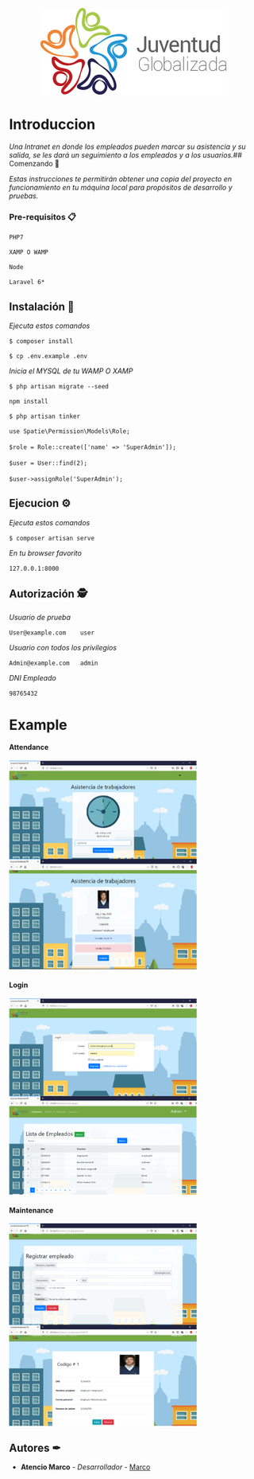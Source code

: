 <p align="center">
<a href="https://github.com/MarcoAtencio/JuventudGlobalizada" ><img src="https://github.com/MarcoAtencio/JuventudGlobalizada/blob/master/public/img/resource/logo.png" alt="LOGO" with="250"></a>
</p>

# Introduccion

_Una Intranet en donde los empleados pueden marcar su asistencia y su salida, se les dará un seguimiento a los empleados y a los usuarios._## Comenzando 🏅

_Estas instrucciones te permitirán obtener una copia del proyecto en funcionamiento en tu máquina local para propósitos de desarrollo y pruebas._


### Pre-requisitos 📋

```
PHP7
```

```
XAMP O WAMP
```

```
Node
```

```
Laravel 6*
```


## Instalación 🔧

_Ejecuta estos comandos_

```
$ composer install
```

```
$ cp .env.example .env
```

_Inicia el MYSQL de tu WAMP O XAMP_

```	
$ php artisan migrate --seed
```

```
npm install
```

```
$ php artisan tinker
```

```
use Spatie\Permission\Models\Role;

$role = Role::create(['name' => 'SuperAdmin']);

$user = User::find(2);

$user->assignRole('SuperAdmin');
```

## Ejecucion ⚙

_Ejecuta estos comandos_

```
$ composer artisan serve
```

_En tu browser favorito_

```
127.0.0.1:8000
```


## Autorización 🕵‍

_Usuario de prueba_

```
User@example.com    user
```

_Usuario con todos los privilegios_

```
Admin@example.com   admin
```

_DNI Empleado_

```
98765432
```
# Example

#### Attendance

<img src="https://github.com/MarcoAtencio/JuventudGlobalizada/blob/master/public/img/readme/Attendance.png" alt="LOGO" style="max-width:75%;">

#### Login

<img src="https://github.com/MarcoAtencio/JuventudGlobalizada/blob/master/public/img/readme/Login.png" alt="LOGO" style="max-width:75%;">

#### Maintenance

<img src="https://github.com/MarcoAtencio/JuventudGlobalizada/blob/master/public/img/readme/Maintenance.png" alt="LOGO" style="max-width:75%;">


## Autores ✒

* **Atencio Marco** - *Desarrollador* - [Marco](https://github.com/MarcoAtencio)

